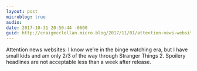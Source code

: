 ```yaml
---
layout: post
microblog: true
audio: 
date: 2017-10-31 20:50:44 -0600
guid: http://craigmcclellan.micro.blog/2017/11/01/attention-news-websites.html
---
```

Attention news websites: I know we’re in the binge watching era, but I have small kids and am only 2/3 of the way through Stranger Things 2. Spoilery headlines are not acceptable less than a week after release.
